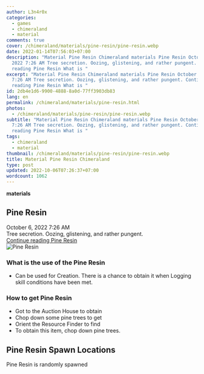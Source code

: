 ```yaml
---
author: L3n4r0x
categories:
  - games
  - chimeraland
  - material
comments: true
cover: /chimeraland/materials/pine-resin/pine-resin.webp
date: 2022-01-14T07:56:03+07:00
description: "Material Pine Resin Chimeraland materials Pine Resin October 6,
  2022 7:26 AM Tree secretion. Oozing, glistening, and rather pungent. Continue
  reading Pine Resin What is "
excerpt: "Material Pine Resin Chimeraland materials Pine Resin October 6, 2022
  7:26 AM Tree secretion. Oozing, glistening, and rather pungent. Continue
  reading Pine Resin What is "
id: 2db4e1d6-9900-4888-8a0d-77ff3903db83
lang: en
permalink: /chimeraland/materials/pine-resin.html
photos:
  - /chimeraland/materials/pine-resin/pine-resin.webp
subtitle: "Material Pine Resin Chimeraland materials Pine Resin October 6, 2022
  7:26 AM Tree secretion. Oozing, glistening, and rather pungent. Continue
  reading Pine Resin What is "
tags:
  - chimeraland
  - material
thumbnail: /chimeraland/materials/pine-resin/pine-resin.webp
title: Material Pine Resin Chimeraland
type: post
updated: 2022-10-06T07:26:37+07:00
wordcount: 1062
---
```


<link
  rel="stylesheet"
  href="https://rawcdn.githack.com/dimaslanjaka/Web-Manajemen/870a349/css/bootstrap-5-3-0-alpha3-wrapper.css"
/>
<section id="bootstrap-wrapper">
  <div data-bs-theme="dark">
    <div
      class="row g-0 border rounded overflow-hidden flex-md-row mb-4 shadow-sm position-relative bg-dark text-light"
    >
      <div class="col p-4 d-flex flex-column position-static">
        <strong class="d-inline-block mb-2 text-success">materials</strong>
        <h2 class="mb-0">Pine Resin</h2>
        <div class="mb-1 text-muted">October 6, 2022 7:26 AM</div>
        <div class="mb-2 border p-1">
          Tree secretion. Oozing, glistening, and rather pungent.
        </div>
        <a
          href="/chimeraland/materials/pine-resin.html"
          class="stretched-link d-none text-primary"
          >Continue reading Pine Resin</a
        >
      </div>
      <div class="col-auto d-none d-md-block d-lg-block">
        <img
          src="https://www.webmanajemen.com/chimeraland/materials/pine-resin/pine-resin.webp"
          alt="Pine Resin"
        />
      </div>
    </div>
    <div class="row">
      <div class="col-lg-6 col-12 mb-2">
        <div class="card">
          <div class="card-body">
            <h3 class="card-title">What is the use of the Pine Resin</h3>
            <div class="card-text">
              <ul>
                <li>
                  Can be used for Creation. There is a chance to obtain it when
                  Logging skill conditions have been met.
                </li>
              </ul>
            </div>
          </div>
        </div>
      </div>
      <div class="col-lg-6 col-12 mb-2">
        <div class="card">
          <div class="card-body">
            <h3 class="card-title">How to get Pine Resin</h3>
            <div class="card-text">
              <ul>
                <li>Got to the Auction House to obtain</li>
                <li>Chop down some pine trees to get</li>
                <li>Orient the Resource Finder to find</li>
                <li>To obtain this item, chop down pine trees.</li>
              </ul>
            </div>
          </div>
        </div>
      </div>
      <div class="col-12 mb-2">
        <h2>Pine Resin Spawn Locations</h2>
        <p>Pine Resin is randomly spawned</p>
      </div>
    </div>
  </div>
</section>